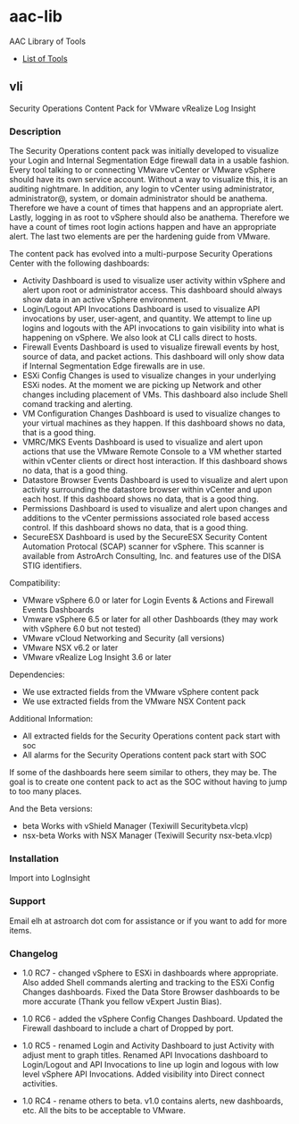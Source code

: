 # aac-lib
AAC Library of Tools

- <a href=https://github.com/Texiwill/aac-lib/tree/master/>List of Tools</a>

## vli
Security Operations Content Pack for VMware vRealize Log Insight

### Description

The Security Operations content pack was initially developed to visualize
your Login and Internal Segmentation Edge firewall data in a usable
fashion. Every tool talking to or connecting VMware vCenter or VMware
vSphere should have its own service account. Without a way to visualize
this, it is an auditing nightmare. In addition, any login to vCenter
using administrator, administrator@, system, or domain administrator
should be anathema. Therefore we have a count of times that happens
and an appropriate alert. Lastly, logging in as root to vSphere should
also be anathema. Therefore we have a count of times root login actions
happen and have an appropriate alert. The last two elements are per the
hardening guide from VMware.

The content pack has evolved into a multi-purpose Security Operations
Center with the following dashboards:

- Activity Dashboard is used to visualize user activity within vSphere and alert upon root or administrator access. This dashboard should always show data in an active vSphere environment.
- Login/Logout API Invocations Dashboard is used to visualize API invocations by user, user-agent, and quantity. We attempt to line up logins and logouts with the API invocations to gain visibility into what is happening on vSphere. We also look at CLI calls direct to hosts.
- Firewall Events Dashboard is used to visualize firewall events by host, source of data, and packet actions. This dashboard will only show data if Internal Segmentation Edge firewalls are in use.
- ESXi Config Changes is used to visualize changes in your underlying ESXi nodes. At the moment we are picking up Network and other changes including placement of VMs. This dashboard also include Shell comand tracking and alerting.
- VM Configuration Changes Dashboard is used to visualize changes to your virtual machines as they happen. If this dashboard shows no data, that is a good thing.
- VMRC/MKS Events Dashboard is used to visualize and alert upon actions that use the VMware Remote Console to a VM whether started within vCenter clients or direct host interaction. If this dashboard shows no data, that is a good thing.
- Datastore Browser Events Dashboard is used to visualize and alert upon activity surrounding the datastore browser within vCenter and upon each host. If this dashboard shows no data, that is a good thing.
- Permissions Dashboard is used to visualize and alert upon changes and additions to the vCenter permissions associated role based access control. If this dashboard shows no data, that is a good thing.
- SecureESX Dashboard is used by the SecureESX Security Content Automation Protocal (SCAP) scanner for vSphere. This scanner is available from AstroArch Consulting, Inc. and features use of the DISA STIG identifiers.

Compatibility:
- VMware vSphere 6.0 or later for Login Events & Actions and Firewall Events Dashboards
- Vmware vSphere 6.5 or later for all other Dashboards (they may work with vSphere 6.0 but not tested)
- VMware vCloud Networking and Security (all versions)
- VMware NSX v6.2 or later
- VMware vRealize Log Insight 3.6 or later

Dependencies:
- We use extracted fields from the VMware vSphere content pack
- We use extracted fields from the VMware NSX Content pack

Additional Information:
- All extracted fields for the Security Operations content pack start with soc
- All alarms for the Security Operations content pack start with SOC

If some of the dashboards here seem similar to others, they may be. The
goal is to create one content pack to act as the SOC without having to
jump to too many places.

And the Beta versions:
- beta Works with vShield Manager (Texiwill Securitybeta.vlcp)
- nsx-beta Works with NSX Manager (Texiwill Security nsx-beta.vlcp)

### Installation
Import into LogInsight

### Support
Email elh at astroarch dot com for assistance or if you want to add
for more items.

### Changelog
- 1.0 RC7 - changed vSphere to ESXi in dashboards where appropriate. Also added Shell commands alerting and tracking to the ESXi Config Changes dashboards. Fixed the Data Store Browser dashboards to be more accurate (Thank you fellow vExpert Justin Bias).

- 1.0 RC6 - added the vSphere Config Changes Dashboard. Updated the Firewall dashboard to include a chart of Dropped by port.

- 1.0 RC5 - renamed Login and Activity Dashboard to just Activity with adjust ment to graph titles. Renamed API Invocations dashboard to Login/Logout and API Invocations to line up login and logous with low level vSphere API Invocations. Added visibility into Direct connect activities.

- 1.0 RC4 - rename others to beta. v1.0 contains alerts, new dashboards, etc. All the bits to be acceptable to VMware.
